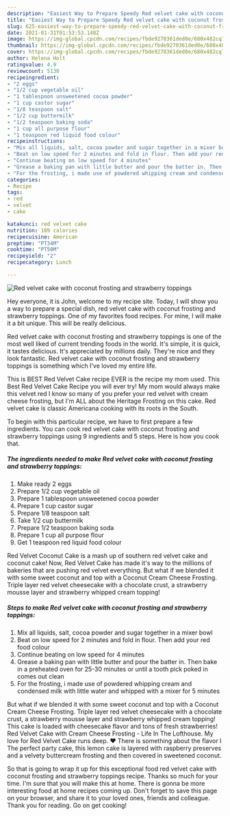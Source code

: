 ```yaml
---
description: "Easiest Way to Prepare Speedy Red velvet cake with coconut frosting and strawberry toppings"
title: "Easiest Way to Prepare Speedy Red velvet cake with coconut frosting and strawberry toppings"
slug: 625-easiest-way-to-prepare-speedy-red-velvet-cake-with-coconut-frosting-and-strawberry-toppings
date: 2021-01-31T01:53:53.148Z
image: https://img-global.cpcdn.com/recipes/fbde9270361ded0e/680x482cq70/red-velvet-cake-with-coconut-frosting-and-strawberry-toppings-recipe-main-photo.jpg
thumbnail: https://img-global.cpcdn.com/recipes/fbde9270361ded0e/680x482cq70/red-velvet-cake-with-coconut-frosting-and-strawberry-toppings-recipe-main-photo.jpg
cover: https://img-global.cpcdn.com/recipes/fbde9270361ded0e/680x482cq70/red-velvet-cake-with-coconut-frosting-and-strawberry-toppings-recipe-main-photo.jpg
author: Helena Holt
ratingvalue: 4.9
reviewcount: 5130
recipeingredient:
- "2 eggs"
- "1/2 cup vegetable oil"
- "1 tablespoon unsweetened cocoa powder"
- "1 cup castor sugar"
- "1/8 teaspoon salt"
- "1/2 cup buttermilk"
- "1/2 teaspoon baking soda"
- "1 cup all purpose flour"
- "1 teaspoon red liquid food colour"
recipeinstructions:
- "Mix all liquids, salt, cocoa powder and sugar together in a mixer bowl"
- "Beat on low speed for 2 minutes and fold in flour. Then add your red food colour"
- "Continue beating on low speed for 4 minutes"
- "Grease a baking pan with little butter and pour the batter in. Then bake in a preheated oven for 25-30 minutes or until a tooth pick poked in comes out clean"
- "For the frosting, i made use of powdered whipping cream and condensed milk with little water and whipped with a mixer for 5 minutes"
categories:
- Recipe
tags:
- red
- velvet
- cake

katakunci: red velvet cake 
nutrition: 189 calories
recipecuisine: American
preptime: "PT34M"
cooktime: "PT50M"
recipeyield: "2"
recipecategory: Lunch

---
```



![Red velvet cake with coconut frosting and strawberry toppings](https://img-global.cpcdn.com/recipes/fbde9270361ded0e/680x482cq70/red-velvet-cake-with-coconut-frosting-and-strawberry-toppings-recipe-main-photo.jpg)

Hey everyone, it is John, welcome to my recipe site. Today, I will show you a way to prepare a special dish, red velvet cake with coconut frosting and strawberry toppings. One of my favorites food recipes. For mine, I will make it a bit unique. This will be really delicious.

Red velvet cake with coconut frosting and strawberry toppings is one of the most well liked of current trending foods in the world. It's simple, it is quick, it tastes delicious. It's appreciated by millions daily. They're nice and they look fantastic. Red velvet cake with coconut frosting and strawberry toppings is something which I've loved my entire life.

This is BEST Red Velvet Cake recipe EVER is the recipe my mom used. This Best Red Velvet Cake Recipe you will ever try! My mom would always make this velvet red I know so many of you prefer your red velvet with cream cheese frosting, but I&#39;m ALL about the Heritage Frosting on this cake. Red velvet cake is classic Americana cooking with its roots in the South.


To begin with this particular recipe, we have to first prepare a few ingredients. You can cook red velvet cake with coconut frosting and strawberry toppings using 9 ingredients and 5 steps. Here is how you cook that.

<!--inarticleads1-->

##### The ingredients needed to make Red velvet cake with coconut frosting and strawberry toppings:

1. Make ready 2 eggs
1. Prepare 1/2 cup vegetable oil
1. Prepare 1 tablespoon unsweetened cocoa powder
1. Prepare 1 cup castor sugar
1. Prepare 1/8 teaspoon salt
1. Take 1/2 cup buttermilk
1. Prepare 1/2 teaspoon baking soda
1. Prepare 1 cup all purpose flour
1. Get 1 teaspoon red liquid food colour


Red Velvet Coconut Cake is a mash up of southern red velvet cake and coconut cake! Now, Red Velvet Cake has made it&#39;s way to the millions of bakeries that are pushing red velvet everything. But what if we blended it with some sweet coconut and top with a Coconut Cream Cheese Frosting. Triple layer red velvet cheesecake with a chocolate crust, a strawberry mousse layer and strawberry whipped cream topping! 

<!--inarticleads2-->

##### Steps to make Red velvet cake with coconut frosting and strawberry toppings:

1. Mix all liquids, salt, cocoa powder and sugar together in a mixer bowl
1. Beat on low speed for 2 minutes and fold in flour. Then add your red food colour
1. Continue beating on low speed for 4 minutes
1. Grease a baking pan with little butter and pour the batter in. Then bake in a preheated oven for 25-30 minutes or until a tooth pick poked in comes out clean
1. For the frosting, i made use of powdered whipping cream and condensed milk with little water and whipped with a mixer for 5 minutes


But what if we blended it with some sweet coconut and top with a Coconut Cream Cheese Frosting. Triple layer red velvet cheesecake with a chocolate crust, a strawberry mousse layer and strawberry whipped cream topping! This cake is loaded with cheesecake flavor and tons of fresh strawberries! Red Velvet Cake with Cream Cheese Frosting - Life In The Lofthouse. My love for Red Velvet Cake runs deep. ♥ There is something about the flavor I The perfect party cake, this lemon cake is layered with raspberry preserves and a velvety buttercream frosting and then covered in sweetened coconut. 

So that is going to wrap it up for this exceptional food red velvet cake with coconut frosting and strawberry toppings recipe. Thanks so much for your time. I'm sure that you will make this at home. There is gonna be more interesting food at home recipes coming up. Don't forget to save this page on your browser, and share it to your loved ones, friends and colleague. Thank you for reading. Go on get cooking!
